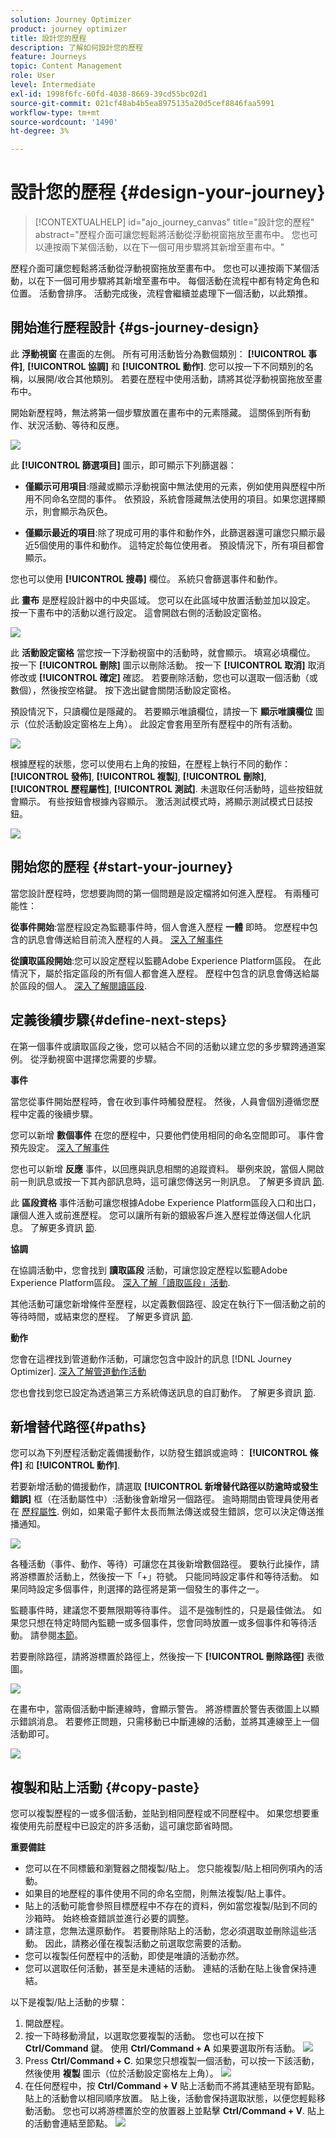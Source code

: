 ```yaml
---
solution: Journey Optimizer
product: journey optimizer
title: 設計您的歷程
description: 了解如何設計您的歷程
feature: Journeys
topic: Content Management
role: User
level: Intermediate
exl-id: 1998f6fc-60fd-4038-8669-39cd55bc02d1
source-git-commit: 021cf48ab4b5ea8975135a20d5cef8846faa5991
workflow-type: tm+mt
source-wordcount: '1490'
ht-degree: 3%

---
```


# 設計您的歷程 {#design-your-journey}

>[!CONTEXTUALHELP]
>id="ajo_journey_canvas"
>title="設計您的歷程"
>abstract="歷程介面可讓您輕鬆將活動從浮動視窗拖放至畫布中。 您也可以連按兩下某個活動，以在下一個可用步驟將其新增至畫布中。"

歷程介面可讓您輕鬆將活動從浮動視窗拖放至畫布中。 您也可以連按兩下某個活動，以在下一個可用步驟將其新增至畫布中。 每個活動在流程中都有特定角色和位置。 活動會排序。 活動完成後，流程會繼續並處理下一個活動，以此類推。

## 開始進行歷程設計 {#gs-journey-design}

此 **浮動視窗** 在畫面的左側。 所有可用活動皆分為數個類別： **[!UICONTROL 事件]**, **[!UICONTROL 協調]** 和 **[!UICONTROL 動作]**. 您可以按一下不同類別的名稱，以展開/收合其他類別。 若要在歷程中使用活動，請將其從浮動視窗拖放至畫布中。

開始新歷程時，無法將第一個步驟放置在畫布中的元素隱藏。 這關係到所有動作、狀況活動、等待和反應。

![](assets/journey38.png)

此 **[!UICONTROL 篩選項目]** 圖示，即可顯示下列篩選器：

* **僅顯示可用項目**:隱藏或顯示浮動視窗中無法使用的元素，例如使用與歷程中所用不同命名空間的事件。 依預設，系統會隱藏無法使用的項目。如果您選擇顯示，則會顯示為灰色。

* **僅顯示最近的項目**:除了現成可用的事件和動作外，此篩選器還可讓您只顯示最近5個使用的事件和動作。 這特定於每位使用者。 預設情況下，所有項目都會顯示。 

您也可以使用 **[!UICONTROL 搜尋]** 欄位。 系統只會篩選事件和動作。

此 **畫布** 是歷程設計器中的中央區域。 您可以在此區域中放置活動並加以設定。 按一下畫布中的活動以進行設定。 這會開啟右側的活動設定窗格。

![](assets/journey39.png)

此 **活動設定窗格** 當您按一下浮動視窗中的活動時，就會顯示。 填寫必填欄位。 按一下 **[!UICONTROL 刪除]** 圖示以刪除活動。 按一下 **[!UICONTROL 取消]** 取消修改或 **[!UICONTROL 確定]** 確認。 若要刪除活動，您也可以選取一個活動（或數個），然後按空格鍵。 按下逸出鍵會關閉活動設定窗格。

預設情況下，只讀欄位是隱藏的。 若要顯示唯讀欄位，請按一下 **顯示唯讀欄位** 圖示（位於活動設定窗格左上角）。 此設定會套用至所有歷程中的所有活動。

![](assets/journey59bis.png)

根據歷程的狀態，您可以使用右上角的按鈕，在歷程上執行不同的動作： **[!UICONTROL 發佈]**, **[!UICONTROL 複製]**, **[!UICONTROL 刪除]**, **[!UICONTROL 歷程屬性]**, **[!UICONTROL 測試]**. 未選取任何活動時，這些按鈕就會顯示。 有些按鈕會根據內容顯示。 激活測試模式時，將顯示測試模式日誌按鈕。

![](assets/journey41.png)

## 開始您的歷程 {#start-your-journey}

當您設計歷程時，您想要詢問的第一個問題是設定檔將如何進入歷程。 有兩種可能性：

**從事件開始**:當歷程設定為監聽事件時，個人會進入歷程 **一體** 即時。 您歷程中包含的訊息會傳送給目前流入歷程的人員。 [深入了解事件](../event/about-events.md)

**從讀取區段開始**:您可以設定歷程以監聽Adobe Experience Platform區段。 在此情況下，屬於指定區段的所有個人都會進入歷程。 歷程中包含的訊息會傳送給屬於區段的個人。 [深入了解閱讀區段](read-segment.md).

## 定義後續步驟{#define-next-steps}

在第一個事件或讀取區段之後，您可以結合不同的活動以建立您的多步驟跨通道案例。 從浮動視窗中選擇您需要的步驟。

**事件**

當您從事件開始歷程時，會在收到事件時觸發歷程。 然後，人員會個別遵循您歷程中定義的後續步驟。

您可以新增 **數個事件** 在您的歷程中，只要他們使用相同的命名空間即可。 事件會預先設定。 [深入了解事件](about-journey-activities.md#event-activities)

您也可以新增 **反應** 事件，以回應與訊息相關的追蹤資料。 舉例來說，當個人開啟前一則訊息或按一下其內部訊息時，這可讓您傳送另一則訊息。 了解更多資訊 [節](reaction-events.md).

此 **區段資格** 事件活動可讓您根據Adobe Experience Platform區段入口和出口，讓個人進入或前進歷程。 您可以讓所有新的銀級客戶進入歷程並傳送個人化訊息。 了解更多資訊 [節](segment-qualification-events.md).

**協調**

在協調活動中，您會找到 **讀取區段** 活動，可讓您設定歷程以監聽Adobe Experience Platform區段。 [深入了解「讀取區段」活動](read-segment.md).

其他活動可讓您新增條件至歷程，以定義數個路徑、設定在執行下一個活動之前的等待時間，或結束您的歷程。 了解更多資訊 [節](about-journey-activities.md#orchestration-activities).

**動作**

您會在這裡找到管道動作活動，可讓您包含中設計的訊息 [!DNL Journey Optimizer]. [深入了解管道動作活動](journeys-message.md)

您也會找到您已設定為透過第三方系統傳送訊息的自訂動作。 了解更多資訊 [節](about-journey-activities.md#action-activities).

## 新增替代路徑{#paths}

您可以為下列歷程活動定義備援動作，以防發生錯誤或逾時： **[!UICONTROL 條件]** 和 **[!UICONTROL 動作]**.

若要新增活動的備援動作，請選取 **[!UICONTROL 新增替代路徑以防逾時或發生錯誤]** 框（在活動屬性中）:活動後會新增另一個路徑。 逾時期間由管理員使用者在 [歷程屬性](../building-journeys/journey-gs.md#change-properties). 例如，如果電子郵件太長而無法傳送或發生錯誤，您可以決定傳送推播通知。

![](assets/journey42.png)

各種活動（事件、動作、等待）可讓您在其後新增數個路徑。 要執行此操作，請將游標置於活動上，然後按一下「+」符號。 只能同時設定事件和等待活動。 如果同時設定多個事件，則選擇的路徑將是第一個發生的事件之一。

監聽事件時，建議您不要無限期等待事件。 這不是強制性的，只是最佳做法。 如果您只想在特定時間內監聽一或多個事件，您會同時放置一或多個事件和等待活動。 請參閱[本節](../building-journeys/general-events.md#events-specific-time)。

若要刪除路徑，請將游標置於路徑上，然後按一下 **[!UICONTROL 刪除路徑]** 表徵圖。

![](assets/journey42ter.png)

在畫布中，當兩個活動中斷連線時，會顯示警告。 將游標置於警告表徵圖上以顯示錯誤消息。 若要修正問題，只需移動已中斷連線的活動，並將其連線至上一個活動即可。

![](assets/canvas-disconnected.png)

## 複製和貼上活動 {#copy-paste}

您可以複製歷程的一或多個活動，並貼到相同歷程或不同歷程中。 如果您想要重複使用先前歷程中已設定的許多活動，這可讓您節省時間。

**重要備註**

* 您可以在不同標籤和瀏覽器之間複製/貼上。 您只能複製/貼上相同例項內的活動。
* 如果目的地歷程的事件使用不同的命名空間，則無法複製/貼上事件。
* 貼上的活動可能會參照目標歷程中不存在的資料，例如當您複製/貼到不同的沙箱時。 始終檢查錯誤並進行必要的調整。
* 請注意，您無法還原動作。 若要刪除貼上的活動，您必須選取並刪除這些活動。 因此，請務必僅在複製活動之前選取您需要的活動。
* 您可以複製任何歷程中的活動，即使是唯讀的活動亦然。
* 您可以選取任何活動，甚至是未連結的活動。 連結的活動在貼上後會保持連結。

以下是複製/貼上活動的步驟：

1. 開啟歷程。
1. 按一下時移動滑鼠，以選取您要複製的活動。 您也可以在按下 **Ctrl/Command** 鍵。 使用 **Ctrl/Command + A** 如果要選取所有活動。
   ![](assets/copy-paste1.png)
1. Press **Ctrl/Command + C**.
如果您只想複製一個活動，可以按一下該活動，然後使用 **複製** 圖示（位於活動設定窗格左上角）。
   ![](assets/copy-paste2.png)
1. 在任何歷程中，按 **Ctrl/Command + V** 貼上活動而不將其連結至現有節點。 貼上的活動會以相同順序放置。 貼上後，活動會保持選取狀態，以便您輕鬆移動活動。 您也可以將游標置於空的放置器上並點擊 **Ctrl/Command + V**. 貼上的活動會連結至節點。
   ![](assets/copy-paste3.png)
